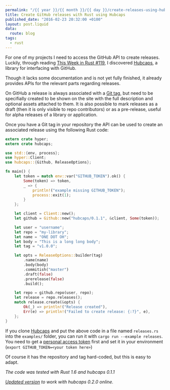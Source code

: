 ```yaml
---
permalink: "/{{ year }}/{{ month }}/{{ day }}/create-releases-using-hubcaps-a-rust-library"
title: Create GitHub releases with Rust using Hubcaps
published_date: "2016-02-23 20:32:00 +0100"
layout: post.liquid
data:
  route: blog
tags:
  - rust
---
```

For one of my projects I need to access the GitHub API to create releases.
Luckily, through reading [This Week in Rust #119][twir], I discovered [Hubcaps][], a library for interfacing with GitHub.

Though it lacks some documentation and is not yet fully finished, it already provides APIs for the relevant parts regarding releases.

On GitHub a release is always associated with a [Git tag][gittag], but need to be specifially created to be shown on the site with the full description and optional assets attached to them.
It is also possible to mark releases as a draft (then it is only visible to repo contributors) or as a pre-release, useful for alpha releases of a library or application.

Once you have a Git tag in your repository the API can be used to create an associated release using the following Rust code:


~~~rust
extern crate hyper;
extern crate hubcaps;

use std::{env, process};
use hyper::Client;
use hubcaps::{Github, ReleaseOptions};

fn main() {
    let token = match env::var("GITHUB_TOKEN").ok() {
        Some(token) => token,
        _ => {
            println!("example missing GITHUB_TOKEN");
            process::exit(1);
        }
    };

    let client = Client::new();
    let github = Github::new("hubcaps/0.1.1", &client, Some(token));

    let user = "username";
    let repo = "my-library";
    let name = "ONE DOT OH";
    let body = "This is a long long body";
    let tag = "v1.0.0";

    let opts = ReleaseOptions::builder(tag)
        .name(name)
        .body(body)
        .commitish("master")
        .draft(false)
        .prerelease(false)
        .build();

    let repo = github.repo(user, repo);
    let release = repo.releases();
    match release.create(&opts) {
        Ok(_) => println!("Release created"),
        Err(e) => println!("Failed to create release: {:?}", e),
    };
}
~~~

If you clone [Hubcaps][] and put the above code in a file named `releases.rs` into the `examples/` folder, you can run it with `cargo run --example releases`.
You need to get a [personal access token](https://github.com/settings/tokens) first and set it in your environment (`export GITHUB_TOKEN=<your token here>`)

Of course it has the repository and tag hard-coded, but this is easy to adapt.

_The code was tested with Rust 1.6 and hubcaps 0.1.1_

_[Updated version](https://gist.github.com/badboy/0cbc3411b6c23c1cb33c) to work with hubcaps 0.2.0 online._

[twir]: https://this-week-in-rust.org/blog/2016/02/22/this-week-in-rust-119/
[hubcaps]: https://github.com/softprops/hubcaps
[gittag]: https://git-scm.com/book/en/v2/Git-Basics-Tagging
